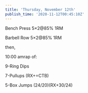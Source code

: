 ```yaml
---
title: 'Thursday, November 12th'
publish_time: '2020-11-12T00:45:10Z'
---
```


Bench Press 5×2\@85% 1RM

Barbell Row 5×2\@85% 1RM

then,

10:00 amrap of:

9-Ring Dips

7-Pullups (RX+=CTB)

5-Box Jumps (24/20)(RX+30/24)
